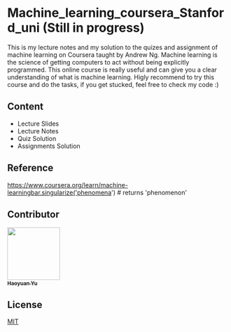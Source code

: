 # Machine_learning_coursera_Stanford_uni (Still in progress)

This is my lecture notes and my solution to the quizes and assignment of machine learning on Coursera taught by Andrew Ng. Machine learning is the science of getting computers to act without being explicitly programmed. This online course is really useful and can give you a clear understanding of what is machine learning. Higly recommend to try this course and do the tasks, if you get stucked, feel free to check my code :) 

## Content

* Lecture Slides
* Lecture Notes
* Quiz Solution
* Assignments Solution

## Reference

https://www.coursera.org/learn/machine-learningbar.singularize('phenomena') # returns 'phenomenon'


## Contributor
<td align="center"><a href="https://github.com/HarryHaoyuan"><img src="https://avatars1.githubusercontent.com/u/61959614" width="120px;" alt=""/><br /><sub><b>Haoyuan Yu</b></sub></a></td>

## License
[MIT](https://choosealicense.com/licenses/mit/)
